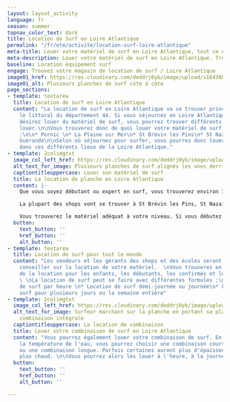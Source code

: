 ```yaml
---
layout: layout_activity
language: fr
season: summer
topnav_color_text: dark
title: Location de Surf en Loire Atlantique
permalink: "/fr/ete/activite/location-surf-loire-atlantique"
meta-title: Louer votre matériel de surf en Loire Atlantique, tout ce qu'il faut savoir se trouve dans notre fiche conseil
meta-description: Louer votre matériel de surf en Loire Atlantique. Trouvez votre magasin de location de planche de surf et combinaison.
baseline: Location équipement surf
engage: Trouvez votre magasin de location de surf / Loire Atlantique
image01_href: https://res.cloudinary.com/deddrj0yb/image/upload/v1643807238/website/summer/nico-bhlr-QT-l619id6w-unsplash_lxgnzq.jpg
image01_alt: Plusieurs planches de surf côte à côte
page_sections:
- template: textarea
  title: Location de surf en Loire Atlantique
  content: "La location de surf en Loire Atlantique va se trouver principalement sur
    le littoral du département 44. Si vous séjournez en Loire Atlantique et que vous
    désirez louer du matériel de surf, vous pourrez trouver différents lieux où les
    louer.\n\nVous trouverez donc de quoi louer votre matériel de surf au niveau de
    :\n\n* Pornic \n* La Plaine sur Mer\n* St Brévin les Pins\n* St Nazaire\n* Pornichet\n*
    Guérande\n\nSelon où séjournez pour surfer, vous pourrez donc louer votre matériel
    dans ces différents lieux de la Loire Atlantique."
- template: 2colimgtxt
  image_col_left_href: https://res.cloudinary.com/deddrj0yb/image/upload/v1643807238/website/summer/paje-victoria-FXB79QuRX3M-unsplash_nupdzn.jpg
  alt_text_for_image: Plusieurs planches de surf alignés les unes derrières les autres
  captiontitleuppercase: Louer son matériel de surf
  title: La location de planche en Loire Atlantique
  content: |-
    Que vous soyez débutant ou expert en surf, vous trouverez environ 16 magasins de location de surf permettant de louer votre matériel en Loire-Atlantique. Vous trouverez des shops de surf spécialisés ainsi que des écoles de surf qui proposeront, en plus des cours, de la location.

    La plupart des shops vont se trouver à St Brévin les Pins, St Nazaire et Pornichet. Ils sont tous situés là où les vagues sont présentes. Cela vous permet alors de faciliter vos démarches, de louer votre surf et de surfer directement ensuite.

    Vous trouverez le matériel adéquat à votre niveau. Si vous débutez en surf, vous pourrez louer une planche de surf en mousse. Vous êtes débrouillard et désirez progresser, vous trouverez une planche en époxy ou en mousse qui vous permettra de profiter pleinement des vagues. Vous trouverez différentes planches de surf en fonction de votre niveau, mais également en fonction de ce que vous désirez faire : plutôt longboard, shortboard, malibu, fish...
  button:
    text_button: ''
    href_button: ''
    alt_button: ''
- template: textarea
  title: Location de surf pour tout le monde
  content: "Les vendeurs et les gérants des shops et des écoles seront là pour vous
    conseiller sur la location de votre matériel.  \nVous trouverez en Loire Atlantique,
    de la location pour les enfants, les débutants, les confirmés et les experts.
    \ \nLa location de surf peut se faire avec différentes formules :\n\n* Location
    de surf par heure \n* Location de surf demi-journée ou journée\n* Location de
    surf pour plusieurs jours ou la semaine entière"
- template: 2colimgtxt
  image_col_left_href: https://res.cloudinary.com/deddrj0yb/image/upload/v1643808647/website/summer/blake-hunter-p01IGh_HxtM-unsplash_hyknra.jpg
  alt_text_for_image: Surfeur marchant sur la planche en portant sa planche avec une
    combinaison intégrale
  captiontitleuppercase: La location de combinaison
  title: Louer votre combinaison de surf en Loire Atlantique
  content: "Vous pourrez également louer votre combinaison de surf. En fonction de
    la température de l'eau, vous pourrez choisir une combinaison courte (shorty)
    ou une combinaison longue. Parfois certaines auront plus d'épaisseur pour tenir
    plus chaud. \n\nVous pourrez alors les louer à l'heure, à la journée ou à la semaine."
  button:
    text_button: ''
    href_button: ''
    alt_button: ''

---
```

